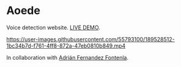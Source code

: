 # Aoede
Voice detection website. [LIVE DEMO](https://aoede.anunezmartinez.com/).

https://user-images.githubusercontent.com/55793100/189528512-1bc34b7d-f761-4ff8-872a-47eb0810b849.mp4

In collaboration with [Adrián Fernandez Fontenla](https://github.com/afernandezfontenla).
